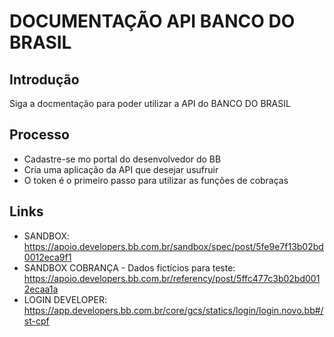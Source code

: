 # DOCUMENTAÇÃO API BANCO DO BRASIL

## Introdução
Siga a docmentação para poder utilizar a API do BANCO DO BRASIL

## Processo
- Cadastre-se mo portal do desenvolvedor do BB
- Cria uma aplicação da API que desejar usufruir
- O token é o primeiro passo para utilizar as funções de cobraças

## Links
- SANDBOX: https://apoio.developers.bb.com.br/sandbox/spec/post/5fe9e7f13b02bd0012eca9f1
- SANDBOX COBRANÇA - Dados fictícios para teste: https://apoio.developers.bb.com.br/referency/post/5ffc477c3b02bd0012ecaa1a
- LOGIN DEVELOPER: https://app.developers.bb.com.br/core/gcs/statics/login/login.novo.bb#/st-cpf
